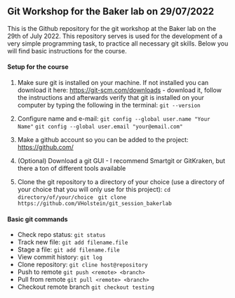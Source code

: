 ## Git Workshop for the Baker lab on 29/07/2022

This is the Github repository for the git workshop at the Baker lab on the 29th of July 2022. This repository serves is used for the development of a very simple programming task, to practice all necessary git skills. Below you will find basic instructions for the course.

#### Setup for the course

1. Make sure git is installed on your machine. If not installed you can download it here: <https://git-scm.com/downloads> - download it, follow the instructions and afterwards verify that git is installed on your computer by typing the following in the terminal: ```git --version```
2. Configure name and e-mail: 
```git config --global user.name "Your Name"```
```git config --global user.email "your@email.com"```

4. Make a github account so you can be added to the project: <https://github.com/>
5. (Optional) Download a git GUI - I recommend Smartgit or GitKraken, but there a ton of different tools available
6. Clone the git repository to a directory of your choice (use a directory of your choice that you will only use for this project): ```cd directory/of/your/choice``` ``` git clone https://github.com/VHolstein/git_session_bakerlab```

#### Basic git commands

+ Check repo status: ```git status```
+ Track new file: ```git add filename.file```
+ Stage a file: ```git add filename.file```
+ View commit history: ```git log```
+ Clone repository: ```git cline host@repository```
+ Push to remote ```git push <remote> <branch>```
+ Pull from remote ```git pull <remote> <branch>```
+ Checkout remote branch ```git checkout testing```
